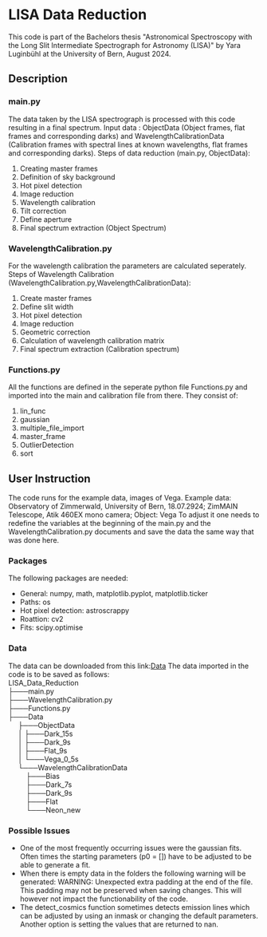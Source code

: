 # LISA Data Reduction

This code is part of the Bachelors thesis "Astronomical Spectroscopy with the Long Slit Intermediate Spectrograph for Astronomy (LISA)"
by Yara Luginbühl at the University of Bern, August 2024.

## Description
### main.py
The data taken by the LISA spectrograph is processed with this code resulting in a final spectrum.
Input data : ObjectData (Object frames, flat frames and corresponding darks) and WavelengthCalibrationData (Calibration frames with spectral lines at known wavelengths, flat frames and corresponding darks).
Steps of data reduction (main.py, ObjectData):
1. Creating master frames
2. Definition of sky background
3. Hot pixel detection
4. Image reduction
5. Wavelength calibration
6. Tilt correction
7. Define aperture
8. Final spectrum extraction (Object Spectrum)

### WavelengthCalibration.py
For the wavelength calibration the parameters are calculated seperately.
Steps of Wavelength Calibration (WavelengthCalibration.py,WavelengthCalibrationData):
1. Create master frames
2. Define slit width
3. Hot pixel detection
4. Image reduction
5. Geometric correction
6. Calculation of wavelength calibration matrix
7. Final spectrum extraction (Calibration spectrum)


### Functions.py
All the functions are defined in the seperate python file Functions.py and imported into the main and calibration file from there. They consist of:
1. lin_func
2. gaussian
3. multiple_file_import
4. master_frame
5. OutlierDetection
6. sort

## User Instruction

The code runs for the example data, images of Vega.
Example data: Observatory of Zimmerwald, University of Bern, 18.07.2924; ZimMAIN Telescope, Atik 460EX mono camera; Object: Vega
To adjust it one needs to redefine the variables at the beginning of the main.py and the WavelengthCalibration.py documents and save the data the same way that was done here.

### Packages
The following packages are needed:
- General: numpy, math, matplotlib.pyplot, matplotlib.ticker
- Paths: os
- Hot pixel detection: astroscrappy
- Roattion: cv2
- Fits: scipy.optimise

### Data
The data can be downloaded from this link:[Data]([https://www.google.com](https://drive.google.com/drive/folders/1YjgCHpFH25-QFr4tC89KxS_Ab49ypZY8?usp=sharing))
The data imported in the code is to be saved as follows:<br />
LISA_Data_Reduction <br />
├───main.py <br />
├───WavelengthCalibration.py<br />
├───Functions.py<br />
├───Data<br />
&nbsp;&nbsp;&nbsp;&nbsp;   ├───ObjectData<br />
&nbsp;&nbsp;&nbsp;&nbsp;   │   ├───Dark_15s<br />
&nbsp;&nbsp;&nbsp;&nbsp;   │   ├───Dark_9s<br />
&nbsp;&nbsp;&nbsp;&nbsp;   │   ├───Flat_9s<br />
&nbsp;&nbsp;&nbsp;&nbsp;   │   └───Vega_0_5s<br />
&nbsp;&nbsp;&nbsp;&nbsp;   └───WavelengthCalibrationData<br />
&nbsp;&nbsp;&nbsp;&nbsp;&nbsp;&nbsp;&nbsp;&nbsp;      ├───Bias<br />
&nbsp;&nbsp;&nbsp;&nbsp;&nbsp;&nbsp;&nbsp;&nbsp;      ├───Dark_7s<br />
&nbsp;&nbsp;&nbsp;&nbsp;&nbsp;&nbsp;&nbsp;&nbsp;      ├───Dark_9s<br />
&nbsp;&nbsp;&nbsp;&nbsp;&nbsp;&nbsp;&nbsp;&nbsp;      ├───Flat<br />
&nbsp;&nbsp;&nbsp;&nbsp;&nbsp;&nbsp;&nbsp;&nbsp;      └───Neon_new<br />

### Possible Issues
- One of the most frequently occurring issues were the gaussian fits. Often times the starting parameters (p0 = []) have to be adjusted to be able to generate a fit.
- When there is empty data in the folders the following warning will be generated: WARNING: Unexpected extra padding at the end of the file.  This padding may not be preserved when saving changes. This will however not impact the functionability of the code.
- The detect_cosmics function sometimes detects emission lines which can be adjusted by using an inmask or changing the default parameters. Another option is setting the values that are returned to nan.
